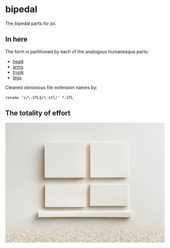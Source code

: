 # bipedal

The bipedal parts for joi.

## In here

The form is partitioned by each of the analogous humanesque parts:

* [head](/head/README.md)
* [arms](/arms/README.md)
* [trunk](/trunk/README.md)
* [legs](/legs/README.md)

Cleaned obnoxious file extension names by:

`rename 's/\.STL$/\.stl/' *.STL`

## The totality of effort

![369](/images/three-six-nine.jpg)

